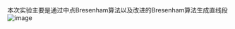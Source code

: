 本次实验主要是通过中点Bresenham算法以及改进的Bresenham算法生成直线段
![image](https://user-images.githubusercontent.com/102286754/174843174-2c212cf7-1416-48f4-9d67-a1af5a5ba570.png)
